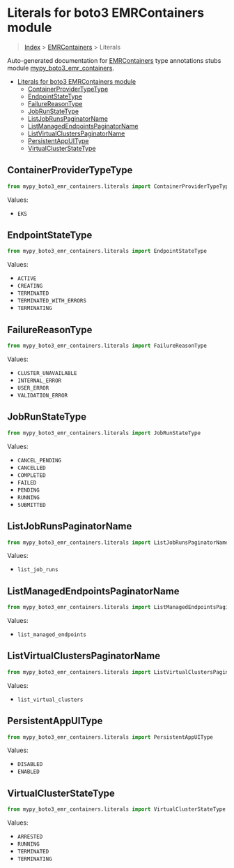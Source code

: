 # Literals for boto3 EMRContainers module

> [Index](..) > [EMRContainers](.) > Literals

Auto-generated documentation for
[EMRContainers](https://boto3.amazonaws.com/v1/documentation/api/1.17.73/reference/services/emr-containers.html#EMRContainers)
type annotations stubs module
[mypy_boto3_emr_containers](https://pypi.org/project/mypy-boto3-emr-containers/).

- [Literals for boto3 EMRContainers module](#literals-for-boto3-emrcontainers-module)
  - [ContainerProviderTypeType](#containerprovidertypetype)
  - [EndpointStateType](#endpointstatetype)
  - [FailureReasonType](#failurereasontype)
  - [JobRunStateType](#jobrunstatetype)
  - [ListJobRunsPaginatorName](#listjobrunspaginatorname)
  - [ListManagedEndpointsPaginatorName](#listmanagedendpointspaginatorname)
  - [ListVirtualClustersPaginatorName](#listvirtualclusterspaginatorname)
  - [PersistentAppUIType](#persistentappuitype)
  - [VirtualClusterStateType](#virtualclusterstatetype)

## ContainerProviderTypeType

```python
from mypy_boto3_emr_containers.literals import ContainerProviderTypeType
```

Values:

- `EKS`

## EndpointStateType

```python
from mypy_boto3_emr_containers.literals import EndpointStateType
```

Values:

- `ACTIVE`
- `CREATING`
- `TERMINATED`
- `TERMINATED_WITH_ERRORS`
- `TERMINATING`

## FailureReasonType

```python
from mypy_boto3_emr_containers.literals import FailureReasonType
```

Values:

- `CLUSTER_UNAVAILABLE`
- `INTERNAL_ERROR`
- `USER_ERROR`
- `VALIDATION_ERROR`

## JobRunStateType

```python
from mypy_boto3_emr_containers.literals import JobRunStateType
```

Values:

- `CANCEL_PENDING`
- `CANCELLED`
- `COMPLETED`
- `FAILED`
- `PENDING`
- `RUNNING`
- `SUBMITTED`

## ListJobRunsPaginatorName

```python
from mypy_boto3_emr_containers.literals import ListJobRunsPaginatorName
```

Values:

- `list_job_runs`

## ListManagedEndpointsPaginatorName

```python
from mypy_boto3_emr_containers.literals import ListManagedEndpointsPaginatorName
```

Values:

- `list_managed_endpoints`

## ListVirtualClustersPaginatorName

```python
from mypy_boto3_emr_containers.literals import ListVirtualClustersPaginatorName
```

Values:

- `list_virtual_clusters`

## PersistentAppUIType

```python
from mypy_boto3_emr_containers.literals import PersistentAppUIType
```

Values:

- `DISABLED`
- `ENABLED`

## VirtualClusterStateType

```python
from mypy_boto3_emr_containers.literals import VirtualClusterStateType
```

Values:

- `ARRESTED`
- `RUNNING`
- `TERMINATED`
- `TERMINATING`
